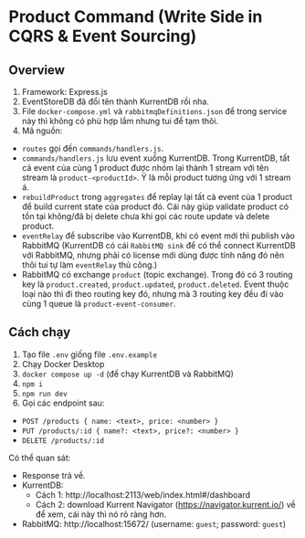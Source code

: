 # Product Command (Write Side in CQRS & Event Sourcing)

## Overview

1. Framework: Express.js
2. EventStoreDB đã đổi tên thành KurrentDB rồi nha.
3. File `docker-compose.yml` và `rabbitmqDefinitions.json` để trong service này thì không có phù hợp lắm nhưng tui để tạm thôi.
4. Mã nguồn:

- `routes` gọi đến `commands/handlers.js`.
- `commands/handlers.js` lưu event xuống KurrentDB. Trong KurrentDB, tất cả event của cùng 1 product được nhóm lại thành 1 stream với tên stream là `product-<productId>`. Ý là mỗi product tương ứng với 1 stream á.
- `rebuildProduct` trong `aggregates` để replay lại tất cả event của 1 product để build current state của product đó. Cái này giúp validate product có tồn tại không/đã bị delete chưa khi gọi các route update và delete product.
- `eventRelay` để subscribe vào KurrentDB, khi có event mới thì publish vào RabbitMQ (KurrentDB có cái `RabbitMQ sink` để có thể connect KurrentDB với RabbitMQ, nhưng phải có license mới dùng được tính năng đó nên thôi tui tự làm `eventRelay` thủ công.)
- RabbitMQ có exchange `product` (topic exchange). Trong đó có 3 routing key là `product.created`, `product.updated`, `product.deleted`. Event thuộc loại nào thì đi theo routing key đó, nhưng mà 3 routing key đều đi vào cùng 1 queue là `product-event-consumer`.
  <br/>

## Cách chạy

1. Tạo file `.env` giống file `.env.example`
2. Chạy Docker Desktop
3. `docker compose up -d` (để chạy KurrentDB và RabbitMQ)
4. `npm i`
5. `npm run dev`
6. Gọi các endpoint sau:

- `POST /products { name: <text>, price: <number> }`
- `PUT /products/:id { name?: <text>, price?: <number> }`
- `DELETE /products/:id`

Có thể quan sát:

- Response trả về.
- KurrentDB:
  - Cách 1: http://localhost:2113/web/index.html#/dashboard
  - Cách 2: download Kurrent Navigator (https://navigator.kurrent.io/) về để xem, cái này thì nó rõ ràng hơn.
- RabbitMQ: http://localhost:15672/ (username: `guest`; password: `guest`)
